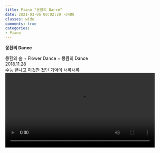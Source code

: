 ```yaml
---
title: Piano "몽환의 Dance"
date: 2021-03-06 00:02:29 -0400
classes: wide
comments: true
categories:
- Piano
---
```

**몽환의 Dance**     

몽환의 숲 + Flower Dance = 몽환의 Dance   
2018.11.28    
수능 끝나고 이것만 쳤던 기억이 새록새록    
<video width="480" controls="controls">
  <source src="/assets/video/post18_video1.mp4" type="video/mp4">
</video>  
